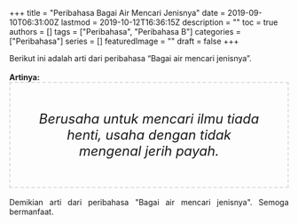 +++
title = "Peribahasa Bagai Air Mencari Jenisnya"
date = 2019-09-10T06:31:00Z
lastmod = 2019-10-12T16:36:15Z
description = ""
toc = true
authors = []
tags = ["Peribahasa", "Peribahasa B"]
categories = ["Peribahasa"]
series = []
featuredImage = ""
draft = false
+++

<div dir="ltr" style="text-align: left;" trbidi="on"><div style="text-align: justify;">Berikut ini adalah arti dari peribahasa “Bagai air mencari jenisnya”.</div><br /><div style="text-align: justify;"><b>Artinya:</b></div><div style="border: 2px dashed #ddd; font-size: 24px; height: auto; margin: 0 auto; padding: 50px; text-align: center; width: auto;"><i>Berusaha untuk mencari ilmu tiada henti, usaha dengan tidak mengenal jerih payah.</i></div><div style="text-align: justify;"><br /></div><div style="text-align: justify;">Demikian arti dari peribahasa "Bagai air mencari jenisnya". Semoga bermanfaat.</div></div>
